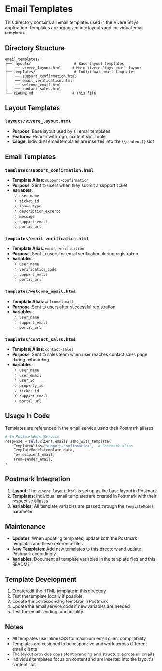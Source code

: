 # Email Templates

This directory contains all email templates used in the Vivere Stays application. Templates are organized into layouts and individual email templates.

## Directory Structure

```
email_templates/
├── layouts/                    # Base layout templates
│   └── vivere_layout.html     # Main Vivere Stays email layout
├── templates/                  # Individual email templates
│   ├── support_confirmation.html
│   ├── email_verification.html
│   ├── welcome_email.html
│   └── contact_sales.html
└── README.md                  # This file
```

## Layout Templates

### `layouts/vivere_layout.html`
- **Purpose**: Base layout used by all email templates
- **Features**: Header with logo, content slot, footer
- **Usage**: Individual email templates are inserted into the `{{content}}` slot

## Email Templates

### `templates/support_confirmation.html`
- **Template Alias**: `support-confirmation`
- **Purpose**: Sent to users when they submit a support ticket
- **Variables**:
  - `user_name`
  - `ticket_id`
  - `issue_type`
  - `description_excerpt`
  - `message`
  - `support_email`
  - `portal_url`

### `templates/email_verification.html`
- **Template Alias**: `email-verification`
- **Purpose**: Sent to users for email verification during registration
- **Variables**:
  - `user_name`
  - `verification_code`
  - `support_email`
  - `portal_url`

### `templates/welcome_email.html`
- **Template Alias**: `welcome-email`
- **Purpose**: Sent to users after successful registration
- **Variables**:
  - `user_name`
  - `support_email`
  - `portal_url`

### `templates/contact_sales.html`
- **Template Alias**: `contact-sales`
- **Purpose**: Sent to sales team when user reaches contact sales page during onboarding
- **Variables**:
  - `user_name`
  - `user_email`
  - `user_id`
  - `property_id`
  - `ticket_id`
  - `support_email`
  - `portal_url`

## Usage in Code

Templates are referenced in the email service using their Postmark aliases:

```python
# In PostmarkEmailService
response = self.client.emails.send_with_template(
    TemplateAlias="support-confirmation",  # Postmark alias
    TemplateModel=template_data,
    To=recipient_email,
    From=sender_email,
)
```

## Postmark Integration

1. **Layout**: The `vivere_layout.html` is set up as the base layout in Postmark
2. **Templates**: Individual email templates are created in Postmark with their respective aliases
3. **Variables**: All template variables are passed through the `TemplateModel` parameter

## Maintenance

- **Updates**: When updating templates, update both the Postmark templates and these reference files
- **New Templates**: Add new templates to this directory and update Postmark accordingly
- **Variables**: Document all template variables in the template files and this README

## Template Development

1. Create/edit the HTML template in this directory
2. Test the template locally if possible
3. Update the corresponding template in Postmark
4. Update the email service code if new variables are needed
5. Test the email sending functionality

## Notes

- All templates use inline CSS for maximum email client compatibility
- Templates are designed to be responsive and work across different email clients
- The layout provides consistent branding and structure across all emails
- Individual templates focus on content and are inserted into the layout's content slot
